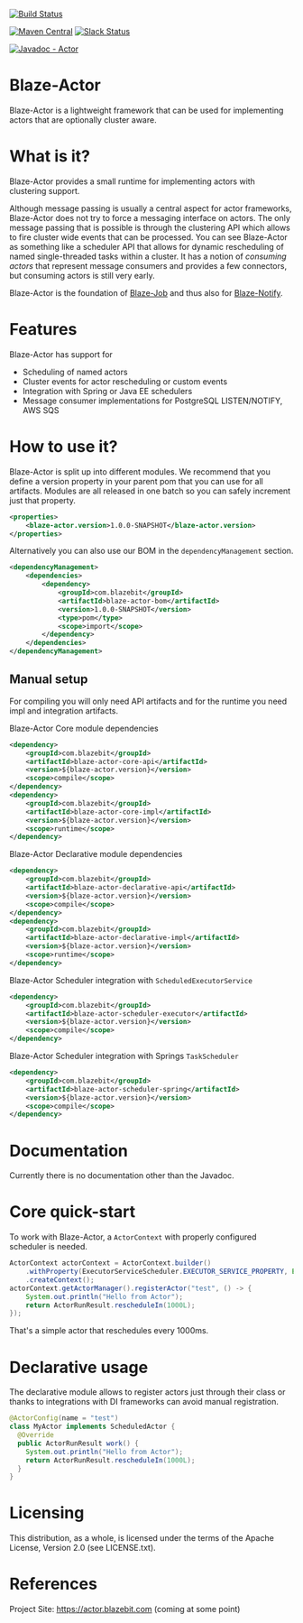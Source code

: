 [![Build Status](https://travis-ci.com/Blazebit/blaze-actor.svg?branch=master)](https://travis-ci.org/Blazebit/blaze-actor)

[![Maven Central](https://maven-badges.herokuapp.com/maven-central/com.blazebit/blaze-actor-core-api/badge.svg)](https://maven-badges.herokuapp.com/maven-central/com.blazebit/blaze-actor-core-api)
[![Slack Status](https://blazebit.herokuapp.com/badge.svg)](https://blazebit.herokuapp.com)

[![Javadoc - Actor](https://www.javadoc.io/badge/com.blazebit/blaze-actor-core-api.svg?label=javadoc%20-%20actor-api)](http://www.javadoc.io/doc/com.blazebit/blaze-actor-core-api)

Blaze-Actor
==========
Blaze-Actor is a lightweight framework that can be used for implementing actors that are optionally cluster aware.

What is it?
===========

Blaze-Actor provides a small runtime for implementing actors with clustering support.

Although message passing is usually a central aspect for actor frameworks, Blaze-Actor does not try to force a messaging interface on actors.
The only message passing that is possible is through the clustering API which allows to fire cluster wide events that can be processed.
You can see Blaze-Actor as something like a scheduler API that allows for dynamic rescheduling of named single-threaded tasks within a cluster.
It has a notion of _consuming actors_ that represent message consumers and provides a few connectors, but consuming actors is still very early.

Blaze-Actor is the foundation of [Blaze-Job](https://github.com/Blazebit/blaze-job) and thus also for [Blaze-Notify](https://github.com/Blazebit/blaze-notify).

Features
==============

Blaze-Actor has support for

* Scheduling of named actors
* Cluster events for actor rescheduling or custom events
* Integration with Spring or Java EE schedulers
* Message consumer implementations for PostgreSQL LISTEN/NOTIFY, AWS SQS

How to use it?
==============

Blaze-Actor is split up into different modules. We recommend that you define a version property in your parent pom that you can use for all artifacts. Modules are all released in one batch so you can safely increment just that property. 

```xml
<properties>
    <blaze-actor.version>1.0.0-SNAPSHOT</blaze-actor.version>
</properties>
```

Alternatively you can also use our BOM in the `dependencyManagement` section.

```xml
<dependencyManagement>
    <dependencies>
        <dependency>
            <groupId>com.blazebit</groupId>
            <artifactId>blaze-actor-bom</artifactId>
            <version>1.0.0-SNAPSHOT</version>
            <type>pom</type>
            <scope>import</scope>
        </dependency>    
    </dependencies>
</dependencyManagement>
```

## Manual setup

For compiling you will only need API artifacts and for the runtime you need impl and integration artifacts.

Blaze-Actor Core module dependencies

```xml
<dependency>
    <groupId>com.blazebit</groupId>
    <artifactId>blaze-actor-core-api</artifactId>
    <version>${blaze-actor.version}</version>
    <scope>compile</scope>
</dependency>
<dependency>
    <groupId>com.blazebit</groupId>
    <artifactId>blaze-actor-core-impl</artifactId>
    <version>${blaze-actor.version}</version>
    <scope>runtime</scope>
</dependency>
```

Blaze-Actor Declarative module dependencies

```xml
<dependency>
    <groupId>com.blazebit</groupId>
    <artifactId>blaze-actor-declarative-api</artifactId>
    <version>${blaze-actor.version}</version>
    <scope>compile</scope>
</dependency>
<dependency>
    <groupId>com.blazebit</groupId>
    <artifactId>blaze-actor-declarative-impl</artifactId>
    <version>${blaze-actor.version}</version>
    <scope>runtime</scope>
</dependency>
```

Blaze-Actor Scheduler integration with `ScheduledExecutorService`

```xml
<dependency>
    <groupId>com.blazebit</groupId>
    <artifactId>blaze-actor-scheduler-executor</artifactId>
    <version>${blaze-actor.version}</version>
    <scope>compile</scope>
</dependency>
```

Blaze-Actor Scheduler integration with Springs `TaskScheduler`

```xml
<dependency>
    <groupId>com.blazebit</groupId>
    <artifactId>blaze-actor-scheduler-spring</artifactId>
    <version>${blaze-actor.version}</version>
    <scope>compile</scope>
</dependency>
```

Documentation
=========

Currently there is no documentation other than the Javadoc.
 
Core quick-start
=================

To work with Blaze-Actor, a `ActorContext` with properly configured scheduler is needed.  

```java
ActorContext actorContext = ActorContext.builder()
    .withProperty(ExecutorServiceScheduler.EXECUTOR_SERVICE_PROPERTY, Executors.newSingleThreadScheduledExecutor())
    .createContext();
actorContext.getActorManager().registerActor("test", () -> {
    System.out.println("Hello from Actor");
    return ActorRunResult.rescheduleIn(1000L);
});
```

That's a simple actor that reschedules every 1000ms.

Declarative usage
=================

The declarative module allows to register actors just through their class or thanks to integrations with DI frameworks can avoid manual registration.

```java
@ActorConfig(name = "test")
class MyActor implements ScheduledActor {
  @Override
  public ActorRunResult work() {
    System.out.println("Hello from Actor");
    return ActorRunResult.rescheduleIn(1000L);
  }
}
```

Licensing
=========

This distribution, as a whole, is licensed under the terms of the Apache
License, Version 2.0 (see LICENSE.txt).

References
==========

Project Site:              https://actor.blazebit.com (coming at some point)
